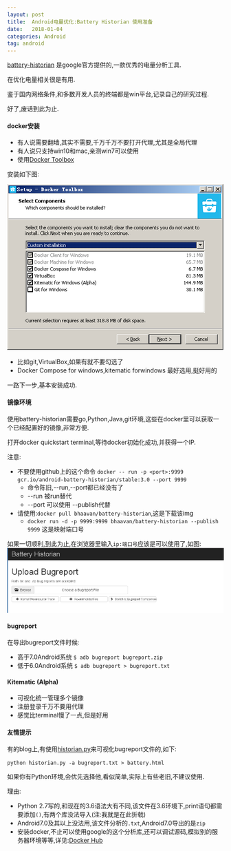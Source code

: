 ```yaml
---
layout: post
title:  Android电量优化:Battery Historian 使用准备
date:   2018-01-04
categories: Android
tag: android
---
```


[battery-historian](https://github.com/google/battery-historian) 是google官方提供的,一款优秀的电量分析工具.

在优化电量相关很是有用.

鉴于国内网络条件,和多数开发人员的终端都是win平台,记录自己的研究过程.

好了,废话到此为止.


#### docker安装 ####

- 有人说需要翻墙,其实不需要,千万千万不要打开代理,尤其是全局代理
- 有人说只支持win10和mac,亲测win7可以使用
- 使用[Docker Toolbox](https://docs.docker.com/toolbox/toolbox_install_windows/)

安装如下图:

![install](../../res/img/setup-docker-toolbox.png)
- 比如git,VirtualBox,如果有就不要勾选了
- Docker Compose for windows,kitematic forwindows 最好选用,挺好用的

一路下一步,基本安装成功.

#### 镜像环境 ####

使用battery-historian需要go,Python,Java,git环境,这些在docker里可以获取一个已经配置好的镜像,非常方便.

打开docker quickstart terminal,等待docker初始化成功,并获得一个IP.

注意:

- 不要使用github上的这个命令 `docker -- run -p <port>:9999 gcr.io/android-battery-historian/stable:3.0 --port 9999`
	- 命令陈旧,--run,--port都已经没有了
	- --run 被run替代
	- --port 可以使用 --publish代替
- 请使用:`docker pull bhaavan/battery-historian`,这是下载该img
	- `docker run -d -p 9999:9999 bhaavan/battery-historian --publish 9999` 这是映射端口号

如果一切顺利,到此为止,在浏览器里输入`ip:端口号`应该是可以使用了,如图:
![upload](../../res/img/battery-historian-upload.png)

#### bugreport ####

在导出bugreport文件时候:

- 高于7.0Android系统 `$ adb bugreport bugreport.zip`
- 低于6.0Android系统 `$ adb bugreport > bugreport.txt`

#### Kitematic (Alpha) ####

- 可视化统一管理多个镜像
- 注册登录千万不要用代理
- 感觉比terminal慢了一点,但是好用

#### 友情提示 ####

有的blog上,有使用[historian.py](https://github.com/google/battery-historian/tree/master/scripts)来可视化bugreport文件的,如下:

	python historian.py -a bugreport.txt > battery.html

如果你有Python环境,会优先选择他,看似简单,实际上有些老旧,不建议使用.

理由:
- Python 2.7写的,和现在的3.6语法大有不同,该文件在3.6环境下,print语句都需要添加`()`,有两个库没法导入(注:我就是在此折戟)
- Android7.0及其以上没法用,该文件分析的`.txt`,Android7.0导出的是`zip`
- 安装docker,不止可以使用google的这个分析库,还可以调试源码,模拟别的服务器环境等等,详见:[Docker Hub](https://hub.docker.com/)